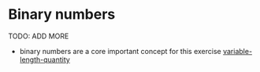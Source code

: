 # Binary numbers

TODO: ADD MORE

- binary numbers are a core important concept for this exercise [variable-length-quantity](../exercise-concepts/variable-length-quantity.md)
